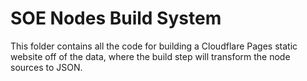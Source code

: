 # SOE Nodes Build System

This folder contains all the code for building a Cloudflare Pages static website
off of the data, where the build step will transform the node sources to JSON.
